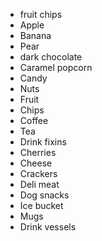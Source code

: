- fruit chips
- Apple
- Banana
- Pear
- dark chocolate
- Caramel popcorn
- Candy
- Nuts
- Fruit
- Chips
- Coffee
- Tea
- Drink fixins
- Cherries
- Cheese
- Crackers
- Deli meat
- Dog snacks
- Ice bucket
- Mugs
- Drink vessels